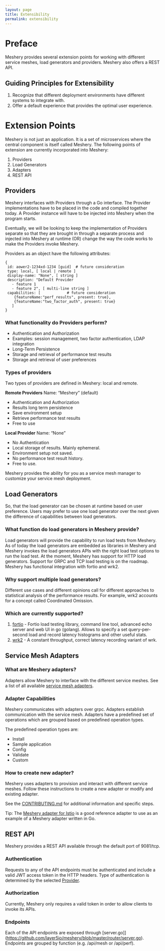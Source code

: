 ```yaml
---
layout: page
title: Extensibility
permalink: extensibility
---
```


# Preface
Meshery provides several extension points for working with different service meshes, load generators and providers. Meshery also offers a REST API.

## Guiding Principles for Extensibility

1. Recognize that different deployment environments have different systems to integrate with.
1. Offer a default experience that provides the optimal user experience.

# Extension Points
Meshery is not just an application. It is a set of microservices where the central component is itself called Meshery. The following points of extension are currently incorporated into Meshery:

1. Providers
1. Load Generators
1. Adapters
1. REST API

## Providers
Meshery interfaces with Providers through a Go interface. The Provider implementations have to be placed in the code and compiled together today. A Provider instance will have to be injected into Meshery when the program starts.

Eventually, we will be looking to keep the implementation of Providers separate so that they are brought in through a separate process and injected into Meshery at runtime (OR) change the way the code works to make the Providers invoke Meshery.

Providers as an object have the following attributes:

```
{
 id: aower2-1234xd-1234 [guid] 	# future consideration
 type: local, [ local | remote ]
 display-name: "None", [ string ]
 description: "Default Provider
   - feature 1 
   - feature 2", [ multi-line string ] 
 capabilities: [ 			# future consideration
    {featureName:"perf_results", present: true}, 
    {featureName:"two_factor_auth", present: true}
   ]
}
```

### What functionality do Providers perform? 
- Authentication and Authorization
 - Examples: session management, two factor authentication, LDAP integration
- Long-Term Persistence
 - Storage and retrieval of performance test results
 - Storage and retrieval of user preferences

### Types of providers
Two types of providers are defined in Meshery: local and remote.

**Remote Providers**
Name: “Meshery” (default)
- Authentication and Authorization
- Results long term persistence
- Save environment setup
- Retrieve performance test results
- Free to use

**Local Provider**
Name: “None”
- No Authentication
- Local storage of results. Mainly ephemeral.
- Environment setup not saved.
- No performance test result history.
- Free to use.


Meshery provides the ability for you as a service mesh manager to customize your service mesh deployment.

## Load Generators
So, that the load generator can be chosen at runtime based on user preference. Users may prefer to use one load generator over the next given the difference of capabilities between load generators.

### What function do load generators in Meshery provide? 
Load generators will provide the capability to run load tests from Meshery. As of today the load generators are embedded as libraries in Meshery and Meshery invokes the load generators APIs with the right load test options to run the load test. At the moment, Meshery has support for HTTP load generators. Support for GRPC and TCP load testing is on the roadmap. Meshery has functional integration with fortio and wrk2. 

### Why support multiple load generators?
Different use cases and different opinions call for different approaches to statistical analysis of the performance results. For example, wrk2 accounts for a concept called Coordinated Omission.

### Which are currently supported?
1. [fortio](https://github.com/fortio/fortio) - Fortio load testing library, command line tool, advanced echo server and web UI in go (golang). Allows to specify a set query-per-second load and record latency histograms and other useful stats.
1. [wrk2](https://github.com/giltene/wrk2) - A constant throughput, correct latency recording variant of wrk.


## Service Mesh Adapters
### What are Meshery adapters?
Adapters allow Meshery to interface with the different service meshes. See a list of all available [service mesh adapters](service-meshes/adapters).

### Adapter Capabilities
Meshery communicates with adapters over grpc. Adapters establish communication with the service mesh. Adapters have a predefined set of operations which are grouped based on predefined operation types. 

The predefined operation types are:
- Install
- Sample application
- Config
- Validate
- Custom

### How to create new adapter?

Meshery uses adapters to provision and interact with different service meshes. Follow these instructions to create a new adapter or modify and existing adapter.

See the [CONTRIBUTING.md](https://github.com/layer5io/meshery/blob/master/CONTRIBUTING.md#adapter) for additional information and specific steps.

Tip: The [Meshery adapter for Istio](https://github.com/layer5io/meshery-istio) is a good reference adapter to use as an example of a Meshery adapter written in Go.

## REST API
Meshery provides a REST API available through the default port of 9081/tcp.

### Authentication
Requests to any of the API endpoints must be authenticated and include a valid JWT access token in the HTTP headers.
Type of authentication is determined by the selected [Provider](#providers).

### Authorization
Currently, Meshery only requires a valid token in order to allow clients to invoke its APIs.

### Endpoints
Each of the API endpoints are exposed through [server.go]](https://github.com/layer5io/meshery/blob/master/router/server.go).
Endpoints are grouped by function (e.g. /api/mesh or /api/perf).
